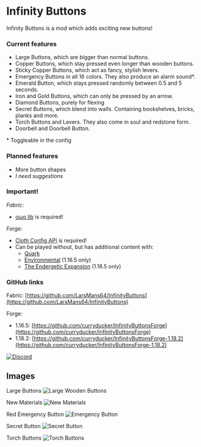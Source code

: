 # Infinity Buttons

Infinity Buttons is a mod which adds exciting new buttons!

### Current features

- Large Buttons, which are bigger than normal buttons.
- Copper Buttons, which stay pressed even longer than wooden buttons.
- Sticky Copper Buttons, which act as fancy, stylish levers.
- Emergency Buttons in all 16 colors. They also produce an alarm sound*.
- Emerald Button, which stays pressed randomly between 0.5 and 5 seconds.
- Iron and Gold Buttons, which can only be pressed by an arrow.
- Diamond Buttons, purely for flexing
- Secret Buttons, which blend into walls. Containing bookshelves, bricks, planks and more.
- Torch Buttons and Levers. They also come in soul and redstone form.
- Doorbell and Doorbell Button.

\* Toggleable in the config

### Planned features

- More button shapes
- *I need suggestions*

### Important!

*Fabric:*
- [oωo lib](https://modrinth.com/mod/owo-lib) is required!

*Forge:*
- [Cloth Config API](https://www.curseforge.com/minecraft/mc-mods/cloth-config) is required!
- Can be played without, but has additional content with:
  - [Quark](https://quarkmod.net/)
  - [Environmental](https://www.curseforge.com/minecraft/mc-mods/environmental) (1.16.5 only)
  - [The Endergetic Expansion](https://www.curseforge.com/minecraft/mc-mods/endergetic) (1.16.5 only)

### GitHub links

Fabric: [https://github.com/LarsMans64/InfinityButtons](https://github.com/LarsMans64/InfinityButtons)

Forge:
- 1.16.5: [https://github.com/curryducker/InfinityButtonsForge](https://github.com/curryducker/InfinityButtonsForge)
- 1.18.2: [https://github.com/curryducker/InfinityButtonsForge-1.18.2](https://github.com/curryducker/InfinityButtonsForge-1.18.2)

[![Discord](https://discordapp.com/api/guilds/968437531865645076/widget.png?style=banner2)](https://discord.gg/PJCXjSJnu2)

## Images

Large Buttons
![Large Wooden Buttons](https://i.imgur.com/2EZ3uxb.png)

New Materials
![New Materials](https://i.imgur.com/JhtUeLK.png)

Red Emergency Button
![Emergency Button](https://i.imgur.com/jkStdkN.png)

Secret Button
![Secret Button](https://i.imgur.com/AsBxaGF.png)

Torch Buttons
![Torch Buttons](https://i.imgur.com/eMpZxGw.png)

